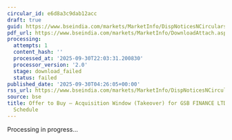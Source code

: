 ```yaml
---
circular_id: e6d8a3c9dab12acc
draft: true
guid: https://www.bseindia.com/markets/MarketInfo/DispNoticesNCirculars.aspx?Noticeid={B6BCD4E5-965F-4A6E-ABA7-9874FFF08606}&noticeno=20250930-2&dt=09/30/2025&icount=2&totcount=114&flag=0
pdf_url: https://www.bseindia.com/markets/MarketInfo/DownloadAttach.aspx?id=20250930-2&attachedId=
processing:
  attempts: 1
  content_hash: ''
  processed_at: '2025-09-30T22:03:31.200830'
  processor_version: '2.0'
  stage: download_failed
  status: failed
published_date: '2025-09-30T04:26:05+00:00'
rss_url: https://www.bseindia.com/markets/MarketInfo/DispNoticesNCirculars.aspx?Noticeid={B6BCD4E5-965F-4A6E-ABA7-9874FFF08606}&noticeno=20250930-2&dt=09/30/2025&icount=2&totcount=114&flag=0
source: bse
title: Offer to Buy – Acquisition Window (Takeover) for GSB FINANCE LTD - Live Activities
  Schedule
---
```


Processing in progress...